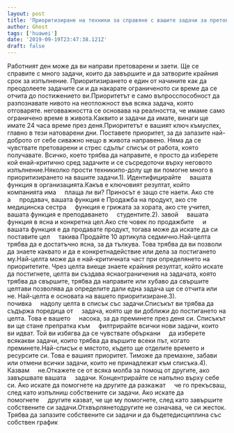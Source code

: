 ```yaml
---
layout: post
title: 'Приоритизиране на техники за справяне с вашите задачи за претоварване'
author: Ghost
tags: ['huawei']
date: '2019-09-19T23:47:38.121Z'
draft: false
---
```


Работният ден може да ви направи претоварени и заети. Ще се справите с много задачи, които да завършите и да затворите крайния срок за изпълнение. Приоритизирането е един от начините как да преодолеете задачите си и да накарате ограниченото си време да се отчита до постижението ви.Приоритетът е само въпросспособност да разпознавате нивото на неотложност във всяка задача, която отговаряте. неговважността се основава на реалността, че имаме само ограничено време в живота.Каквито и задачи да имате, винаги ще имате 24 часа време през деня.Приоритетът е вашият ключ къмуспех, главно в тези натоварени дни. Поставете приоритет, за да запазите най-доброто от себе сиважно нещо в живота направено. Няма да се чувствате претоварени и стрес сдълъг списък от работа, която получавате. Всичко, което трябва да направите, е просто да изберете кой енай-критично сред задачите и се съсредоточи върху неговото изпълнение.Няколко прости техникипо-долу ще ви помогне много в приоритизирането на вашите задачи.1). Идентифицирайте     вашата функция в организацията.Какъв е ключовият резултат, който компанията има     плаща ли ви? Приносът е защо сте наети. Ако сте а     продавач, вашата функция е Продажба на продукт, ако сте медицинска сестра     функция е грижата за хората, ако сте учител, вашата функция е преподаването     студентите.2). завой     вашата функция в ясна и конкретна цел.Ако сте човек по продажбите     и вашата функция е да продавате продукт, тогава може да искате да си поставите цел     такива Продайте 10 артикула седмично.Най-целта трябва да е достатъчно ясна, за да тълкува. Това трябва да ви позволи да знаете каквато и да е конкретнадействие или дела за постигането му.Най-целта може да е най-критичната част при определянето на приоритетите. Чрез целта виеще знаете крайния резултат, който искате да постигнете, целта ви създава яснаограничения на задачата, която трябва да свършите, трябва да направите или хубаво да свършите целтави позволява да определите дали една задача ще се отчита или не. Най-целта е основата на вашето приоритизиране.3). почивка     надолу целта в списък със задачи.Списъкът ви трябва да съдържа поредица от     задача, която ще ви доближи до постигането на целта. Това е вашето     насока, за да преминете през деня си. Списъкът ви ще стане препратка към     филтрирайте всички нови задачи, които ви идват. Той ви избягва да се чувствате объркани     да изберете всякакви задачи, които трябва да вършите всеки път, когато преминете.Най-списък е мястото, където ще отделите времето и ресурсите си. Това е вашият приоритет. Тиможе да премахне, забави или отмени всички задачи, които не принадлежат към списъка.4). Казвам     не.Откажете се от всяка молба за помощ от другите, ако завършвате вашата     задачи. Концентрирайте се напълно върху себе си. Ако искате да помогнете на другите да разкажат     че го прекъсваш, след като изпълниш собствените си задачи. Ако искате да помогнете     другите казват, че ще му помогнете, след като завършите собствените си задачи.Отхвърлянетодругите не означава, че си жесток. Трябва да запазите собствените си задачи и да бъдетедисциплина със собствен график
